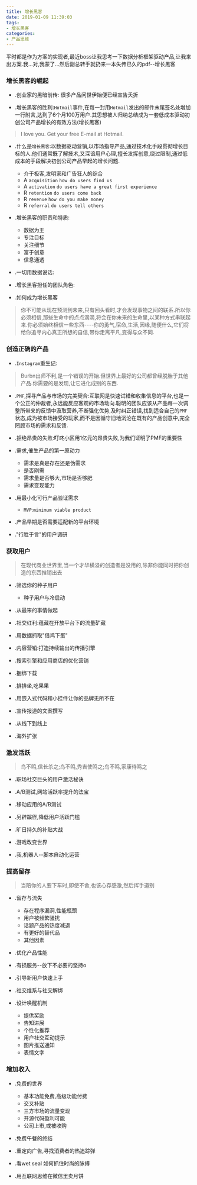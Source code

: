 ```yaml
---
title: 增长黑客
date: 2019-01-09 11:39:03
tags:
- 增长黑客
categories:
- 产品思维
---
```


平时都是作为方案的实现者,最近boss让我思考一下数据分析框架驱动产品,让我来出方案.我...对,我蒙了...然后副总转手就扔来一本失传已久的pdf--增长黑客
<!-- more -->

### 增长黑客的崛起

- .创业家的黑暗前传: 很多产品问世伊始便已经宣告夭折

- .增长黑客的胜利:`Hotmail`事件,在每一封用`Hotmail`发出的邮件末尾签名处增加一行附言,达到了6个月100万用户.其思想被人归纳总结成为一套低成本驱动初创公司产品增长的有效方法(增长黑客)

> I love you. Get your free E-mail at Hotmail.

- .什么是`增长黑客`:以数据驱动营销,以市场指导产品,通过技术化手段贯彻增长目标的人.他们通常既了解技术,又深谙用户心理,擅长发挥创意,绕过限制,通过低成本的手段解决初创公司产品早起的增长问题.
    - 介于极客,发明家和广告狂人的综合
    - A     `acquisition`       `how do users find us`
    - A     `activation`        `do users have a great first experience`
    - R     `retention`         `do users come back`
    - R     `revenue`           `how do you make money`
    - R     `referral`          `do users tell others`

- .增长黑客的职责和特质:
    - 数据为王
    - 专注目标
    - 关注细节
    - 富于创意
    - 信息通透

- .一切用数据说话:

- .增长黑客担任的团队角色:

- .如何成为增长黑客
> 你不可能从现在预测到未来,只有回头看时,才会发现事物之间的联系.所以你必须相信,那些生命中的点点滴滴,将会在你未来的生命里,以某种方式串联起来.你必须始终相信一些东西----你的勇气,宿命,生活,因缘,随便什么,它们将给你追寻内心真正所想的自信,带你走离平凡,变得与众不同.

### 创造正确的产品

- .`Instagram`重生记:
> Burbn出师不利,是一个错误的开始.但世界上最好的公司都曾经脱胎于其他产品.你需要的是发现,让它进化成别的东西.

- .`PMF`,探寻产品与市场的完美契合:互联网是快速试错和收集信息的平台,也是一个公正的仲裁者,永远能反应客观的市场动向.聪明的团队应该从产品每一次调整所带来的反馈中汲取营养,不断强化优势,及时纠正错误,找到适合自己的`PMF`状态,成为被市场接受的玩家,而不是因循守旧地沉沦在既有的产品创意中,完全罔顾市场的需求和反馈.

- .拒绝昂贵的失败:叮咚小区用1亿元的昂贵失败,为我们证明了PMF的重要性

- .需求,催生产品的第一原动力
    - 需求是真是存在还是伪需求
    - 是否刚需
    - 需求量是否够大,市场是否够肥
    - 需求变现能力

- .用最小化可行产品验证需求
    - `MVP`:`minimum viable product`

- .产品早期是否需要适配新的平台环境

- ."行胜于言"的用户调研

### 获取用户

> 在现代商业世界里,当一个才华横溢的创造者是没用的,除非你能同时把你创造的东西推销出去

- .筛选你的种子用户
    - 种子用户与冷启动

- .从最笨的事情做起

- .社交红利:蕴藏在开放平台下的流量矿藏

- .用数据抓取"借鸡下蛋"

- .内容营销:打造持续输出的传播引擎

- .搜索引擎和应用商店的优化营销

- .捆绑下载

- .排排坐,吃果果

- .用嵌入式代码和小挂件让你的品牌无所不在

- .宣传报道的文案撰写

- .从线下到线上

- .海外扩张

### 激发活跃

> 鸟不鸣,信长杀之;鸟不鸣,秀吉使鸣之;鸟不鸣,家康待鸣之

- .职场社交巨头的用户激活秘诀

- .A/B测试,网站活跃率提升的法宝

- .移动应用的A/B测试

- .另辟蹊径,降低用户活跃门槛

- .旷日持久的补贴大战

- .游戏改变世界

- .我,机器人--脚本自动化运营

### 提高留存

> 当陪你的人要下车时,即使不舍,也该心存感激,然后挥手道别

- .留存与流失
    - 存在程序漏洞,性能瓶颈
    - 用户被频繁骚扰
    - 话题产品的热度减退
    - 有更好的替代品
    - 其他因素

- .优化产品性能

- .有损服务--放下不必要的坚持o

- .引导新用户快速上手

- .社交维系与社交解绑

- .设计唤醒机制
    - 提供奖励
    - 告知进展
    - 个性化推荐
    - 用户社交互动提示
    - 图片推送通知
    - 表情文字

### 增加收入

- .免费的世界
    - 基本功能免费,高级功能付费
    - 交叉补贴
    - 三方市场的流量变现
    - 开源代码盈利可能
    - 公司上市,或被收购

- .免费午餐的终结

- .重定向广告,寻找消费者的热追踪弹

- .看wet seal 如何抓住时尚的脉搏

- .用互联网思维在微信里卖月饼
